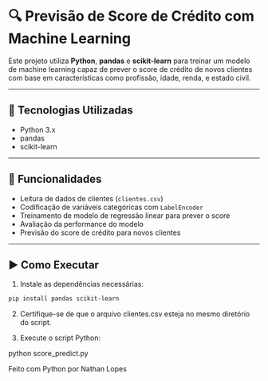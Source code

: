 # 🔍 Previsão de Score de Crédito com Machine Learning

Este projeto utiliza **Python**, **pandas** e **scikit-learn** para treinar um modelo de machine learning capaz de prever o score de crédito de novos clientes com base em características como profissão, idade, renda, e estado civil.

---

## 🧠 Tecnologias Utilizadas

- Python 3.x
- pandas
- scikit-learn

---

## 📂 Funcionalidades

- Leitura de dados de clientes (`clientes.csv`)
- Codificação de variáveis categóricas com `LabelEncoder`
- Treinamento de modelo de regressão linear para prever o score
- Avaliação da performance do modelo
- Previsão do score de crédito para novos clientes

---

## ▶️ Como Executar

1. Instale as dependências necessárias:

```bash
pip install pandas scikit-learn
```

2. Certifique-se de que o arquivo clientes.csv esteja no mesmo diretório do script.

3. Execute o script Python:

python score_predict.py


Feito com Python por Nathan Lopes
